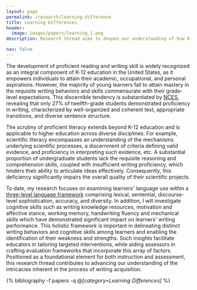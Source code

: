 ```yaml
---
layout: page
permalink: /research/learning-difference
title: Learning Differences
header:
  image: images/papers/learning_1.png
description: Research thread aims to deepen our understanding of how K-12 students with diverse levels of literacy proficiency exhibit differential use of language. This is achieved by leveraging influential educational theories, such as Hayes' 1996 Cognitive Model of Writing and Berninger & Winn's 2006 Not-so-simple-view of writing.

nav: false
---
```


The development of proficient reading and writing skill is widely recognized as an integral component of K-12 education in the United States, as it empowers individuals to attain their academic, occupational, and personal aspirations. However, the majority of young learners fail to attain mastery in the requisite writing behaviors and skills commensurate with their grade-level expectations. This discernible tendency is substantiated by <a href="https://nces.ed.gov/">NCES</a>, revealing that only 27% of twelfth-grade students demonstrated proficiency in writing, characterized by well-organized and coherent text, appropriate transitions, and diverse sentence structure.

The scrutiny of proficient literacy extends beyond K-12 education and is applicable to higher education across diverse disciplines. For example, scientific literacy encompasses an understanding of the mechanisms underlying scientific processes, a discernment of criteria defining valid evidence, and proficiency in interpreting such evidence, etc. A substantial proportion of undergraduate students lack the requisite reasoning and comprehension skills, coupled with insufficient writing proficiency, which hinders their ability to articulate ideas effectively. Consequently, this deficiency significantly impairs the overall quality of their scientific projects.

To date, my research focuses on examining learners' language use within a <a href="https://uk.sagepub.com/sites/default/files/upm-binaries/58163_Chapter_1_Gottlieb.pdf">three-level language framework</a> comprising lexical, sentential, discourse-level sophistication, accuracy, and diversity. In addition, I will investigate cognitive skills such as writing knowledge resources, motivation and affective stance, working memory, handwriting fluency and mechanical skills which have demonstrated significant impact on learners' writing performance. This holistic framework is important in delineating distinct writing behaviors and cognitive skills among learners and enabling the identification of their weakness and strengths. Such insights facilitate educators in tailoring targeted interventions, while aiding assessors in crafting evaluation frameworks that incorporate this array of factors. Positioned as a foundational element for both instruction and assessment, this research thread contributes to advancing our understanding of the intricacies inherent in the process of writing acquisition.

<div class="publications">

{% bibliography -f papers -q @*[category=Learning Differences]* %}

</div>
